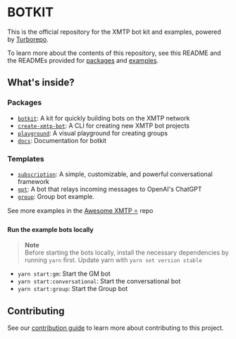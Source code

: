 # BOTKIT

This is the official repository for the XMTP bot kit and examples, powered by [Turborepo](https://turbo.build/repo).

To learn more about the contents of this repository, see this README and the READMEs provided for [packages](https://github.com/xmtp-labs/botkit/tree/main/packages) and [examples](https://github.com/xmtp-labs/botkit/tree/main/examples).

## What's inside?

### Packages

- [`botkit`](/packages/botkit): A kit for quickly building bots on the XMTP network
- [`create-xmtp-bot`](/packages/create-xmtp-bot): A CLI for creating new XMTP bot projects
- [`playground`](https://github.com/fabriguespe/playground): A visual playground for creating groups
- [`docs`](/packages/docs): Documentation for botkit

### Templates

- [`subscription`](/examples/subscription): A simple, customizable, and powerful conversational framework
- [`gpt`](/examples/gpt): A bot that relays incoming messages to OpenAI's ChatGPT
- [`group`](/examples/group): Group bot example.

See more examples in the [Awesome XMTP ⭐️](https://github.com/xmtp/awesome-xmtp) repo

#### Run the example bots locally

> **Note**  
> Before starting the bots locally, install the necessary dependencies by running `yarn` first. Update yarn with `yarn set version stable`

- `yarn start:gm`: Start the GM bot
- `yarn start:conversational`: Start the conversational bot
- `yarn start:group`: Start the Group bot

## Contributing

See our [contribution guide](./CONTRIBUTING.md) to learn more about contributing to this project.
